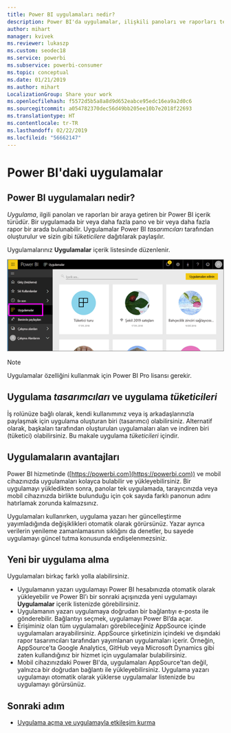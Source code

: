 ```yaml
---
title: Power BI uygulamaları nedir?
description: Power BI'da uygulamalar, ilişkili panoları ve raporları tek bir yerde bir araya getirir.
author: mihart
manager: kvivek
ms.reviewer: lukaszp
ms.custom: seodec18
ms.service: powerbi
ms.subservice: powerbi-consumer
ms.topic: conceptual
ms.date: 01/21/2019
ms.author: mihart
LocalizationGroup: Share your work
ms.openlocfilehash: f5572d5b5a8a8d9d652eabce95edc16ea9a2d0c6
ms.sourcegitcommit: a054782370dec56d49bb205ee10b7e2018f22693
ms.translationtype: HT
ms.contentlocale: tr-TR
ms.lasthandoff: 02/22/2019
ms.locfileid: "56662147"
---
```

# <a name="apps-in-power-bi"></a>Power BI'daki uygulamalar
## <a name="what-is-a-power-bi-app"></a>Power BI uygulamaları nedir?
*Uygulama*, ilgili panoları ve raporları bir araya getiren bir Power BI içerik türüdür. Bir uygulamada bir veya daha fazla pano ve bir veya daha fazla rapor bir arada bulunabilir. Uygulamalar Power BI *tasarımcıları* tarafından oluşturulur ve sizin gibi *tüketicilere* dağıtılarak paylaşılır. 

Uygulamalarınız **Uygulamalar** içerik listesinde düzenlenir.

![Power BI'daki uygulamalar](./media/end-user-apps/power-bi-apps-nav.png)

> [!NOTE]
> Uygulamalar özelliğini kullanmak için Power BI Pro lisansı gerekir. <!-- add link to how to figure out your license -->

## <a name="app-designers-and-app-consumers"></a>Uygulama ***tasarımcıları*** ve uygulama ***tüketicileri***
İş rolünüze bağlı olarak, kendi kullanımınız veya iş arkadaşlarınızla paylaşmak için uygulama oluşturan biri (tasarımcı) olabilirsiniz. Alternatif olarak, başkaları tarafından oluşturulan uygulamaları alan ve indiren biri (tüketici) olabilirsiniz. Bu makale uygulama *tüketicileri* içindir.

## <a name="advantages-of-apps"></a>Uygulamaların avantajları
Power BI hizmetinde ([https://powerbi.com](https://powerbi.com)) ve mobil cihazınızda uygulamaları kolayca bulabilir ve yükleyebilirsiniz. Bir uygulamayı yükledikten sonra, panolar tek uygulamada, tarayıcınızda veya mobil cihazınızda birlikte bulunduğu için çok sayıda farklı panonun adını hatırlamak zorunda kalmazsınız.

Uygulamaları kullanırken, uygulama yazarı her güncelleştirme yayımladığında değişiklikleri otomatik olarak görürsünüz. Yazar ayrıca verilerin yenileme zamanlamasının sıklığını da denetler, bu sayede uygulamayı güncel tutma konusunda endişelenmezsiniz. 

<!-- add conceptual art -->
## <a name="get-a-new-app"></a>Yeni bir uygulama alma
Uygulamaları birkaç farklı yolla alabilirsiniz. 
- Uygulamanın yazarı uygulamayı Power BI hesabınızda otomatik olarak yükleyebilir ve Power BI’ı bir sonraki açışınızda yeni uygulamayı **Uygulamalar** içerik listenizde görebilirsiniz. 
- Uygulamanın yazarı uygulamaya doğrudan bir bağlantıyı e-posta ile gönderebilir. Bağlantıyı seçmek, uygulamayı Power BI’da açar.
- Erişiminiz olan tüm uygulamaları görebileceğiniz AppSource içinde uygulamaları arayabilirsiniz. AppSource şirketinizin içindeki ve dışındaki rapor tasarımcıları tarafından yayımlanan uygulamaları içerir. Örneğin, AppSource’ta Google Analytics, GitHub veya Microsoft Dynamics gibi zaten kullandığınız bir hizmet için uygulamalar bulabilirsiniz. 
- Mobil cihazınızdaki Power BI'da, uygulamaları AppSource'tan değil, yalnızca bir doğrudan bağlantı ile yükleyebilirsiniz. Uygulama yazarı uygulamayı otomatik olarak yüklerse uygulamalar listenizde bu uygulamayı görürsünüz.


## <a name="next-step"></a>Sonraki adım
* [Uygulama açma ve uygulamayla etkileşim kurma](end-user-app-view.md)

